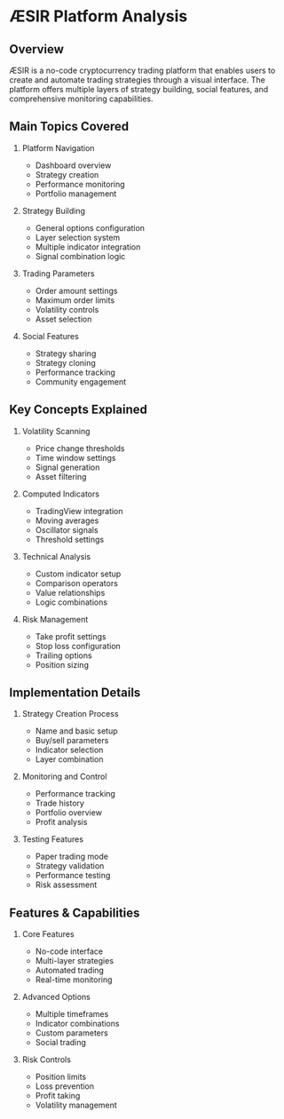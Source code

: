 # ÆSIR Platform Analysis

## Overview
ÆSIR is a no-code cryptocurrency trading platform that enables users to create and automate trading strategies through a visual interface. The platform offers multiple layers of strategy building, social features, and comprehensive monitoring capabilities.

## Main Topics Covered
1. Platform Navigation
   - Dashboard overview
   - Strategy creation
   - Performance monitoring
   - Portfolio management

2. Strategy Building
   - General options configuration
   - Layer selection system
   - Multiple indicator integration
   - Signal combination logic

3. Trading Parameters
   - Order amount settings
   - Maximum order limits
   - Volatility controls
   - Asset selection

4. Social Features
   - Strategy sharing
   - Strategy cloning
   - Performance tracking
   - Community engagement

## Key Concepts Explained
1. Volatility Scanning
   - Price change thresholds
   - Time window settings
   - Signal generation
   - Asset filtering

2. Computed Indicators
   - TradingView integration
   - Moving averages
   - Oscillator signals
   - Threshold settings

3. Technical Analysis
   - Custom indicator setup
   - Comparison operators
   - Value relationships
   - Logic combinations

4. Risk Management
   - Take profit settings
   - Stop loss configuration
   - Trailing options
   - Position sizing

## Implementation Details
1. Strategy Creation Process
   - Name and basic setup
   - Buy/sell parameters
   - Indicator selection
   - Layer combination

2. Monitoring and Control
   - Performance tracking
   - Trade history
   - Portfolio overview
   - Profit analysis

3. Testing Features
   - Paper trading mode
   - Strategy validation
   - Performance testing
   - Risk assessment

## Features & Capabilities
1. Core Features
   - No-code interface
   - Multi-layer strategies
   - Automated trading
   - Real-time monitoring

2. Advanced Options
   - Multiple timeframes
   - Indicator combinations
   - Custom parameters
   - Social trading

3. Risk Controls
   - Position limits
   - Loss prevention
   - Profit taking
   - Volatility management 